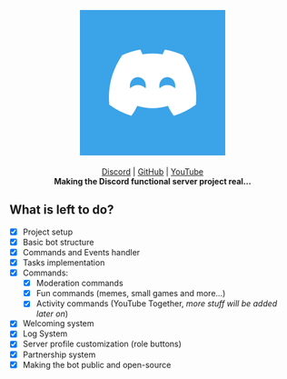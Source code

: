 <p align="center">
    <a href="https://github.com/ApexieDevelopment/ApexieServices"><img src="/assets/logo.png" height="256"></img></a>
    <br><br>
    <a href="https://discord.gg/a75eNEAtrt">Discord</a> |
    <a href="https://github.com/ApexieDevelopment">GitHub</a> |
    <a href="https://youtube.com/ItzLightyHD">YouTube</a><br>
    <b>Making the Discord functional server project real...</b>
</p>

## What is left to do?
- [X] Project setup
- [X] Basic bot structure
- [X] Commands and Events handler
- [X] Tasks implementation
- [X] Commands:
  - [X] Moderation commands
  - [X] Fun commands (memes, small games and more...)
  - [X] Activity commands (YouTube Together, *more stuff will be added later on*)
- [X] Welcoming system
- [X] Log System
- [X] Server profile customization (role buttons)
- [X] Partnership system
- [X] Making the bot public and open-source
